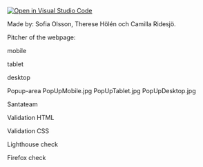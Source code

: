 [![Open in Visual Studio Code](https://classroom.github.com/assets/open-in-vscode-c66648af7eb3fe8bc4f294546bfd86ef473780cde1dea487d3c4ff354943c9ae.svg)](https://classroom.github.com/online_ide?assignment_repo_id=9232667&assignment_repo_type=AssignmentRepo)

Made by: Sofia Olsson, Therese Hölén och Camilla Ridesjö. 

Pitcher of the webpage: 

mobile



tablet




desktop




Popup-area
PopUpMobile.jpg
PopUpTablet.jpg
PopUpDesktop.jpg

Santateam



Validation HTML




Validation CSS




Lighthouse check



Firefox check

